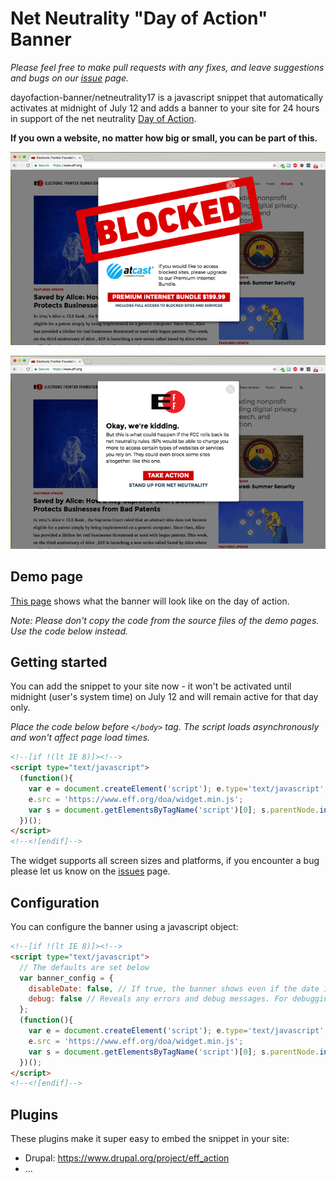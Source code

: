 # Net Neutrality "Day of Action" Banner

_Please feel free to make pull requests with any fixes, and leave suggestions and bugs on our [issue](https://github.com/EFForg/dayofaction-banner/issues) page._

dayofaction-banner/netneutrality17 is a javascript snippet that automatically activates at midnight of July 12 and adds a banner to your site for 24 hours in support of the net neutrality [Day of Action](https://www.eff.org/deeplinks/2017/06/eff-and-broad-coalition-call-day-action-defend-net-neutrality).

**If you own a website, no matter how big or small, you can be part of this.**

<a href="https://efforg.github.io/dayofaction-banner/example/banner.html" target="_blank"><img src="screenshots/DoA-snap-1.png" alt="Day of Action screenshot 1" /></a>

<a href="https://efforg.github.io/dayofaction-banner/example/banner.html" target="_blank"><img src="screenshots/DoA-snap-2.png" alt="Day of Action screenshot 2" /></a>

## Demo page

<a href="https://efforg.github.io/dayofaction-banner/example/banner.html">This page</a> shows what the banner will look like on the day of action.

*Note: Please don't copy the code from the source files of the demo pages. Use the code below instead.*

## Getting started

You can add the snippet to your site now - it won't be activated until midnight (user's system time) on July 12 and will remain active for that day only.

_Place the code below before `</body>` tag. The script loads asynchronously and won't affect page load times._

```html
<!--[if !(lt IE 8)]><!-->
<script type="text/javascript">
  (function(){
    var e = document.createElement('script'); e.type='text/javascript'; e.async = true;
    e.src = 'https://www.eff.org/doa/widget.min.js';
    var s = document.getElementsByTagName('script')[0]; s.parentNode.insertBefore(e, s);
  })();
</script>
<!--<![endif]-->
```

The widget supports all screen sizes and platforms, if you encounter a bug please let us know on the [issues](https://github.com/EFForg/dayofaction-banner/issues) page.

## Configuration

You can configure the banner using a javascript object:

```html
<!--[if !(lt IE 8)]><!-->
<script type="text/javascript">
  // The defaults are set below
  var banner_config = {
    disableDate: false, // If true, the banner shows even if the date is not yet 06/21/2016. Use for testing.
    debug: false // Reveals any errors and debug messages. For debugging purposes only.
  };
  (function(){
    var e = document.createElement('script'); e.type='text/javascript'; e.async = true;
    e.src = 'https://www.eff.org/doa/widget.min.js';
    var s = document.getElementsByTagName('script')[0]; s.parentNode.insertBefore(e, s);
  })();
</script>
<!--<![endif]-->
```

## Plugins

These plugins make it super easy to embed the snippet in your site:

* Drupal: https://www.drupal.org/project/eff_action
* ...
